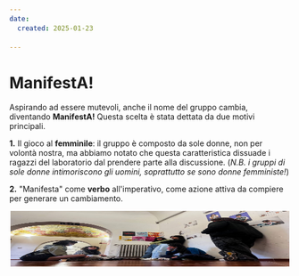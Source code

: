 ```yaml
---
date:
  created: 2025-01-23

---
```

# ManifestA!
Aspirando ad essere mutevoli, anche il nome del gruppo cambia, diventando **ManifestA!**
Questa scelta è stata dettata da due motivi principali. 
 
**1.** Il gioco al **femminile**: il gruppo è composto da sole donne, non per volontà nostra, ma abbiamo notato che questa caratteristica dissuade i ragazzi del laboratorio dal prendere parte alla discussione. (*N.B. i gruppi di sole donne intimoriscono gli uomini, soprattutto se sono donne femministe!*)
 
**2.** "Manifesta" come **verbo** all'imperativo, come azione attiva da compiere per generare un cambiamento.

<div align="center">
<img src="manifesta_origine.jpg" width="500" height="100">